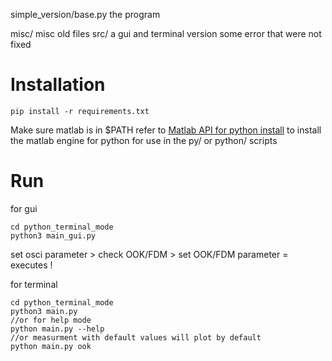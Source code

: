 

simple_version/base.py the program

misc/ misc old files
src/ a gui and terminal version some error that were not fixed 

# Installation

```
pip install -r requirements.txt
```

Make sure matlab is in $PATH refer to [Matlab API for python install](https://de.mathworks.com/help/matlab/matlab_external/install-the-matlab-engine-for-python.html)
to install the matlab engine for python for use in the py/ or python/ scripts

# Run

for gui
```
cd python_terminal_mode
python3 main_gui.py
```
set osci parameter > check OOK/FDM > set OOK/FDM parameter = executes !

for terminal 
```
cd python_terminal_mode
python3 main.py
//or for help mode 
python main.py --help 
//or measurment with default values will plot by default
python main.py ook 
```



